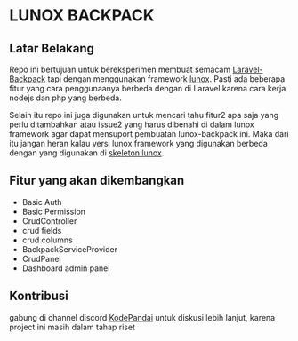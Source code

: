 # LUNOX BACKPACK

## Latar Belakang
Repo ini bertujuan untuk bereksperimen membuat semacam [Laravel-Backpack](https://github.com/Laravel-Backpack/CRUD) tapi dengan menggunakan framework [lunox](https://github.com/kodepandai/lunox). Pasti ada beberapa fitur yang cara penggunaanya berbeda dengan di Laravel karena cara kerja nodejs dan php yang berbeda. 

Selain itu repo ini juga digunakan untuk mencari tahu fitur2 apa saja yang perlu ditambahkan atau issue2 yang harus dibenahi di dalam lunox framework agar dapat mensuport pembuatan lunox-backpack ini. Maka dari itu jangan heran kalau versi lunox framework yang digunakan berbeda dengan yang digunakan di [skeleton lunox](https://github.com/kodepandai/lunox). 

## Fitur yang akan dikembangkan
- Basic Auth
- Basic Permission
- CrudController
- crud fields
- crud columns
- BackpackServiceProvider
- CrudPanel
- Dashboard admin panel

## Kontribusi
gabung di channel discord [KodePandai](https://discord.gg/yWwfvrYtC3) untuk diskusi lebih lanjut, karena project ini masih dalam tahap riset
